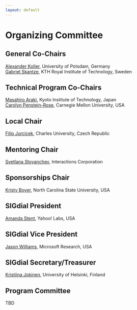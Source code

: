 ```yaml
---
layout: default
---
```


# Organizing Committee

## General Co-Chairs

[Alexander Koller](http://www.ling.uni-potsdam.de/~koller/), University of Potsdam, Germany  
[Gabriel Skantze](http://www.speech.kth.se/~gabriel/), KTH Royal Institute of Technology, Sweden

## Technical Program Co-Chairs
[Masahiro Araki](http://www.ii.is.kit.ac.jp/araki/FSwiki/wiki.cgi?page=English+page), Kyoto Institute of Technology, Japan  
[Carolyn Penstein-Rose](http://www.cs.cmu.edu/~cprose/), Carnegie Mellon University, USA

## Local Chair
[Filip Jurcicek](http://ufal.mff.cuni.cz/filip-jurcicek), Charles University, Czech Republic

## Mentoring Chair
[Svetlana Stoyanchev](http://www.cs.columbia.edu/~sstoyanchev), Interactions Corporation

## Sponsorships Chair
[Kristy Boyer](http://people.engr.ncsu.edu/keboyer), North Carolina State University, USA

## SIGdial President
[Amanda Stent](http://www.amandastent.com/), Yahoo! Labs, USA

## SIGdial Vice President
[Jason Williams](http://research.microsoft.com/en-us/people/jawillia), Microsoft Research, USA

## SIGdial Secretary/Treasurer
[Kristiina Jokinen](http://www.ling.helsinki.fi/~kjokinen/), University of Helsinki, Finland

## Program Committee
TBD
